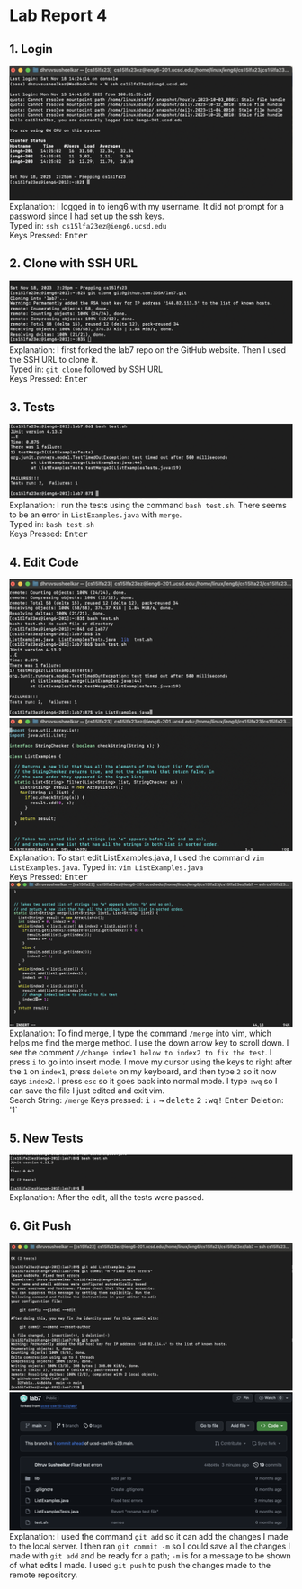 # Lab Report 4  
## 1. Login  
![Image](Login.png)  
Explanation: I logged in to ieng6 with my username. It did not prompt for a password since I had set up the ssh keys.  
Typed in: `ssh cs15lfa23ez@ieng6.ucsd.edu`  
Keys Pressed: <kbd>Enter</kbd>  

## 2. Clone with SSH URL  
![Image](Clone.png)  
Explanation: I first forked the lab7 repo on the GitHub website. Then I used the SSH URL to clone it.    
Typed in: `git clone` followed by SSH URL  
Keys Pressed: <kbd>Enter</kbd>  
## 3. Tests  
![Image](Tests.png)  
Explanation: I run the tests using the command `bash test.sh`. There seems to be an error in `ListExamples.java` with `merge`.    
Typed in: `bash test.sh`  
Keys Pressed: <kbd>Enter</kbd>  
## 4. Edit Code  
![Image](vim_open.png)  
![Image](vim_opened.png)  
Explanation: To start edit ListExamples.java, I used the command `vim ListExamples.java`.
Typed in: `vim ListExamples.java`  
Keys Pressed: <kbd>Enter</kbd>  
  ![Image](fix_error.png)  
Explanation: To find merge, I type the command `/merge` into vim, which helps me find the merge method. I use the down arrow key to scroll down. I see the comment `//change index1 below to index2 to fix the test`. I press `i` to go into insert mode. I move my cursor using the keys to right after the `1` on `index1`, press `delete` on my keyboard, and then type `2` so it now says `index2`. I press `esc` so it goes back into normal mode. I type `:wq` so I can save the file I just edited and exit vim.  
Search String: `/merge` 
Keys pressed: <kbd>i</kbd> <kbd>↓</kbd> <kbd>→</kbd> <kbd>delete</kbd> <kbd>2</kbd> <kbd>:wq!</kbd> <kbd>Enter</kbd>
Deletion: '1`  

## 5. New Tests  
![Image](fixed_tests.png)  
Explanation: After the edit, all the tests were passed.    

## 6. Git Push  
![Image](gitpush.png)  
![Image](github_web.png)  
Explanation:  I used the command `git add` so it can add the changes I made to the local server. I then ran `git commit -m` so I could save all the changes I made with `git add` and be ready for a path; `-m` is for a message to be shown of what edits I made. I used `git push` to push the changes made to the remote repository.   
